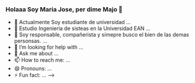 ### Holaaa Soy Maria Jose, per dime Majo 👋

- 🔭 Actualmente Soy estudiante de universidad ...
- 🌱 Estudio Ingenieria de sisteas en la Universidad EAN ...
- 👯 Soy responsable, compañerista y simepre busco el bien de las demas personsas. ...
- 🤔 I’m looking for help with ...
- 💬 Ask me about ...
- 📫 How to reach me: ...
- 😄 Pronouns: ...
- ⚡ Fun fact: ...
--> 

